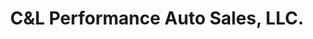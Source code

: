 ---
title: "C&L Performance Auto Sales, LLC."
url: /columbus/cundl-performance-auto-sales-llc/
shop: Autohaus
---